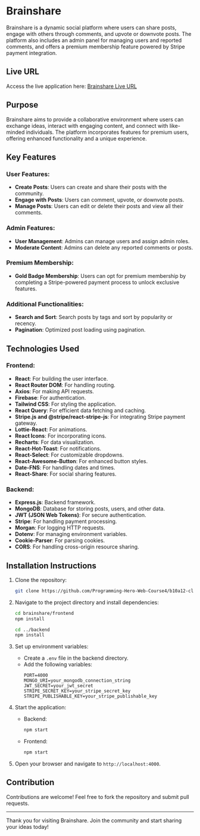 # Brainshare

Brainshare is a dynamic social platform where users can share posts, engage with others through comments, and upvote or downvote posts. The platform also includes an admin panel for managing users and reported comments, and offers a premium membership feature powered by Stripe payment integration.

## Live URL

Access the live application here: [Brainshare Live URL](https://brainshare-a-12.web.app/)

## Purpose

Brainshare aims to provide a collaborative environment where users can exchange ideas, interact with engaging content, and connect with like-minded individuals. The platform incorporates features for premium users, offering enhanced functionality and a unique experience.

## Key Features

### User Features:

- **Create Posts**: Users can create and share their posts with the community.
- **Engage with Posts**: Users can comment, upvote, or downvote posts.
- **Manage Posts**: Users can edit or delete their posts and view all their comments.

### Admin Features:

- **User Management**: Admins can manage users and assign admin roles.
- **Moderate Content**: Admins can delete any reported comments or posts.

### Premium Membership:

- **Gold Badge Membership**: Users can opt for premium membership by completing a Stripe-powered payment process to unlock exclusive features.

### Additional Functionalities:

- **Search and Sort**: Search posts by tags and sort by popularity or recency.
- **Pagination**: Optimized post loading using pagination.

## Technologies Used

### Frontend:

- **React**: For building the user interface.
- **React Router DOM**: For handling routing.
- **Axios**: For making API requests.
- **Firebase**: For authentication.
- **Tailwind CSS**: For styling the application.
- **React Query**: For efficient data fetching and caching.
- **Stripe.js and @stripe/react-stripe-js**: For integrating Stripe payment gateway.
- **Lottie-React**: For animations.
- **React Icons**: For incorporating icons.
- **Recharts**: For data visualization.
- **React-Hot-Toast**: For notifications.
- **React-Select**: For customizable dropdowns.
- **React-Awesome-Button**: For enhanced button styles.
- **Date-FNS**: For handling dates and times.
- **React-Share**: For social sharing features.

### Backend:

- **Express.js**: Backend framework.
- **MongoDB**: Database for storing posts, users, and other data.
- **JWT (JSON Web Tokens)**: For secure authentication.
- **Stripe**: For handling payment processing.
- **Morgan**: For logging HTTP requests.
- **Dotenv**: For managing environment variables.
- **Cookie-Parser**: For parsing cookies.
- **CORS**: For handling cross-origin resource sharing.

## Installation Instructions

1. Clone the repository:

   ```bash
   git clone https://github.com/Programming-Hero-Web-Course4/b10a12-client-side-ranak8811.git
   ```

2. Navigate to the project directory and install dependencies:

   ```bash
   cd brainshare/frontend
   npm install

   cd ../backend
   npm install
   ```

3. Set up environment variables:

   - Create a `.env` file in the backend directory.
   - Add the following variables:
     ```env
     PORT=4000
     MONGO_URI=your_mongodb_connection_string
     JWT_SECRET=your_jwt_secret
     STRIPE_SECRET_KEY=your_stripe_secret_key
     STRIPE_PUBLISHABLE_KEY=your_stripe_publishable_key
     ```

4. Start the application:

   - Backend:
     ```bash
     npm start
     ```
   - Frontend:
     ```bash
     npm start
     ```

5. Open your browser and navigate to `http://localhost:4000`.

## Contribution

Contributions are welcome! Feel free to fork the repository and submit pull requests.

---

Thank you for visiting Brainshare. Join the community and start sharing your ideas today!
